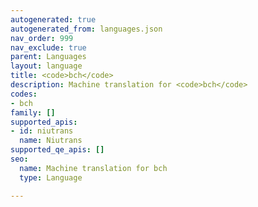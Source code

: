```yaml
---
autogenerated: true
autogenerated_from: languages.json
nav_order: 999
nav_exclude: true
parent: Languages
layout: language
title: <code>bch</code>
description: Machine translation for <code>bch</code>
codes:
- bch
family: []
supported_apis:
- id: niutrans
  name: Niutrans
supported_qe_apis: []
seo:
  name: Machine translation for bch
  type: Language

---
```


